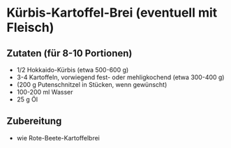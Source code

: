 # Kürbis-Kartoffel-Brei (eventuell mit Fleisch)

## Zutaten (für 8-10 Portionen)
 + 1/2 Hokkaido-Kürbis (etwa 500-600 g)
 + 3-4 Kartoffeln, vorwiegend fest- oder mehligkochend (etwa 300-400 g)
 + (200 g Putenschnitzel in Stücken, wenn gewünscht)
 + 100-200 ml Wasser
 + 25 g Öl

## Zubereitung
 + wie Rote-Beete-Kartoffelbrei
